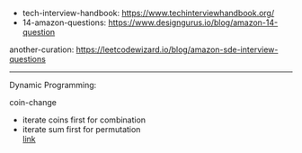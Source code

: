 - tech-interview-handbook: <https://www.techinterviewhandbook.org/>  
- 14-amazon-questions: <https://www.designgurus.io/blog/amazon-14-question>  

another-curation: <https://leetcodewizard.io/blog/amazon-sde-interview-questions>


---
Dynamic Programming:

coin-change  
- iterate coins first for combination
- iterate sum first for permutation  
[link](https://leetcode.com/problems/coin-change-ii/solutions/5023598/beginner-mistake-permutations-vs-combination/)
